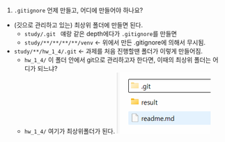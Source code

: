 1. `.gitignore` 언제 만들고, 어디에 만들어야 하나요?
  - (깃으로 관리하고 있는) 최상위 폴더에 만들면 된다.
    - `study/.git ` 얘랑 같은 depth에다가 `.gitignore`를 만들면
    - `study/**/**/**/**/venv` <- 위에서 만든 .gitignore에 의해서 무시됨.
  - `study/**/hw_1_4/.git` <- 과제를 처음 진행할땐 폴더가 이렇게 만들어짐.
    - `hw_1_4/` 이 폴더 안에서 git으로 관리하고자 한다면, 이때의 최상위 폴더는 어디가 되느냐?
    - `hw_1_4/` 여기가 최상위폴더가 된다.
      ![alt text](image.png)
